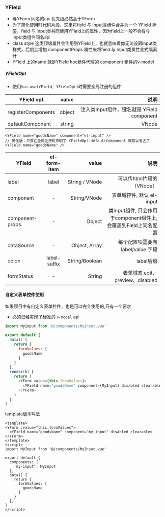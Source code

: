 ### YField

- 与YForm 同名的api 优先级必然高于YForm
- 为了简化使用时代码片段，这里将field 与 Input类组件合并为一个 YField 标签，field 与 Input类共同使用YField上的属性，因为field上一般不会有与Input类组件同名api
- class style 这类顶级属性会作用到YField上，也就意味着你无法设置Input类样式，后期会增加 componentProps 属性来将field 与 Input类属性显式隔离开
- YField 上的name 就是YField hoc组件代理的 component 组件的v-model

##### YFieldOpt
- 使用`Vue.use(YField, YFieldOpt)`时需要全局注册的组件

| YField opt  | value   | 说明 |
| ------------- |:-------------:|   -----:|
|registerComponents| object | 注入类Input组件，键名就是 YField component|
|defaultComponent| string | VNode | 可省略component时使用 |

```
<YField name="goodsName" component="el-input" />
// 简化版：只要在全局注册时声明了 YFieldOpt.defaultComponent 就可以省去了
<YField name="goodsName" />
```
| YField        | el-form-item        | value   | 说明 |
| ------------- |:-------------:|   -----:| -----:|
| label      | label            |   String / VNode| 可以传html片段的（VNode） |
| component |  -    | String/VNode | 表单域控件, 默认 el-input |
| component-props |  -    | Object | 类Input组件, 只会作用于component组件上, 会覆盖到Field上同名配置 |
| dataSource |  -   |  Object, Array | 每个配置项需要有 label/value 字段 |
| colon |  label-suffix      |    String/Boolean | label后缀 |
| formStatus | - | String | 表单域态 edit、preview、disabled |


#### 自定义表单控件使用

如果项目中有自定义表单控件，也是可以完全使用的,只有一个要求
- 必须已经实现了标准的 `v-model` api

```javascript
import MyInput from '@/components/MyInput.vue'

export default {
  data() {
    return {
      formValues: {
        goodsName
      }
    }
  },
  render(h) {
    return (
      <YForm value={this.formValues}>
        <YField name="goodsName" component={MyInput} disabled clearable>
      </YForm>
    )
  }
}

```

template版本写法

```vue
<template>
<YForm :value="this.formValues">
  <YField name="goodsName" component="my-input" disabled clearable>
</YForm>
</template>
<script>
import MyInput from '@/components/MyInput.vue'

export default {
  components: {
    'my-input': MyInput
  },
  data() {
    return {
      formValues: {
        goodsName
      }
    }
  },
}
</script>
```
